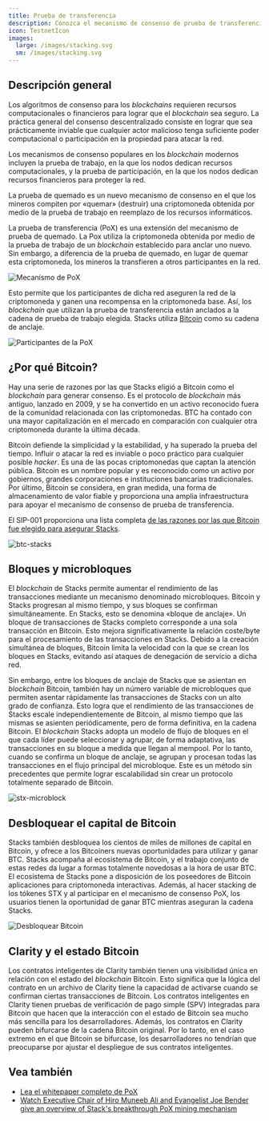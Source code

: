 ```yaml
---
title: Prueba de transferencia
description: Conozca el mecanismo de consenso de prueba de transferencia
icon: TestnetIcon
images:
  large: /images/stacking.svg
  sm: /images/stacking.svg
---
```


## Descripción general

Los algoritmos de consenso para los *blockchains* requieren recursos computacionales o financieros para lograr que el *blockchain* sea seguro. La práctica general del consenso descentralizado consiste en lograr que sea prácticamente inviable que cualquier actor malicioso tenga suficiente poder computacional o participación en la propiedad para atacar la red.

Los mecanismos de consenso populares en los *blockchain* modernos incluyen la prueba de trabajo, en la que los nodos dedican recursos computacionales, y la prueba de participación, en la que los nodos dedican recursos financieros para proteger la red.

La prueba de quemado es un nuevo mecanismo de consenso en el que los mineros compiten por «quemar» (destruir) una criptomoneda obtenida por medio de la prueba de trabajo en reemplazo de los recursos informáticos.

La prueba de transferencia (PoX) es una extensión del mecanismo de prueba de quemado. La Pox utiliza la criptomoneda obtenida por medio de la prueba de trabajo de un *blockchain* establecido para anclar uno nuevo. Sin embargo, a diferencia de la prueba de quemado, en lugar de quemar esta criptomoneda, los mineros la transfieren a otros participantes en la red.

![Mecanismo de PoX](/images/pox-mechanism.png)

Esto permite que los participantes de dicha red aseguren la red de la criptomoneda  y ganen una recompensa en la criptomoneda base. Así, los *blockchain* que utilizan la prueba de transferencia están anclados a la cadena de prueba de trabajo elegida. Stacks utiliza [Bitcoin](#why-bitcoin) como su cadena de anclaje.

![Participantes de la PoX](/images/pox-participants.png)

## ¿Por qué Bitcoin?

Hay una serie de razones por las que Stacks eligió a Bitcoin como el *blockchain* para generar consenso. Es el protocolo de *blockchain* más antiguo, lanzado en 2009, y se ha convertido en un activo reconocido fuera de la comunidad relacionada con las criptomonedas. BTC ha contado con una mayor capitalización en el mercado en comparación con cualquier otra criptomoneda durante la última década.

Bitcoin defiende la simplicidad y la estabilidad, y ha superado la prueba del tiempo. Influir o atacar la red es inviable o poco práctico para cualquier posible *hacker*. Es una de las pocas criptomonedas que captan la atención pública. Bitcoin es un nombre popular y es reconocido como un activo por gobiernos, grandes corporaciones e instituciones bancarias tradicionales. Por último, Bitcoin se considera, en gran medida, una forma de almacenamiento de valor fiable y proporciona una amplia infraestructura para apoyar el mecanismo de consenso de prueba de transferencia.

El SIP-001 proporciona una lista completa [de las razones por las que Bitcoin fue elegido para asegurar Stacks](https://github.com/stacksgov/sips/blob/main/sips/sip-001/sip-001-burn-election.md).

![btc-stacks](/images/pox-why-bitcoin.png)

## Bloques y microbloques

El *blockchain* de Stacks permite aumentar el rendimiento de las transacciones mediante un mecanismo denominado microbloques. Bitcoin y Stacks progresan al mismo tiempo, y sus bloques se confirman simultáneamente. En Stacks, esto se denomina «bloque de anclaje». Un bloque de transacciones de Stacks completo corresponde a una sola transacción en Bitcoin. Esto mejora significativamente la relación coste/byte para el procesamiento de las transacciones en Stacks. Debido a la creación simultánea de bloques, Bitcoin limita la velocidad con la que se crean los bloques en Stacks, evitando así ataques de denegación de servicio a dicha red.

Sin embargo, entre los bloques de anclaje de Stacks que se asientan en *blockchain* Bitcoin, también hay un número variable de microbloques que permiten asentar rápidamente las transacciones de Stacks con un alto grado de confianza. Esto logra que el rendimiento de las transacciones de Stacks escale independientemente de Bitcoin, al mismo tiempo que las mismas se asienten periódicamente, pero de forma definitiva, en la cadena Bitcoin. El *blockchain* Stacks adopta un modelo de flujo de bloques en el que cada líder puede seleccionar y agrupar, de forma adaptativa, las transacciones en su bloque a medida que llegan al mempool. Por lo tanto, cuando se confirma un bloque de anclaje, se agrupan y procesan todas las transacciones en el flujo principal del microbloque. Este es un método sin precedentes que permite lograr escalabilidad sin crear un protocolo totalmente separado de Bitcoin.

![stx-microblock](/images/stx-microblocks.png)

## Desbloquear el capital de Bitcoin

Stacks también desbloquea los cientos de miles de millones de capital en Bitcoin, y ofrece a los Bitcoiners nuevas oportunidades para utilizar y ganar BTC. Stacks acompaña al ecosistema de Bitcoin, y el trabajo conjunto de estas redes da lugar a formas totalmente novedosas a la hora de usar BTC. El ecosistema de Stacks pone a disposición de los poseedores de Bitcoin aplicaciones para criptomoneda interactivas. Además, al hacer stacking de los tókenes STX y al participar en el mecanismo de consenso PoX, los usuarios tienen la oportunidad de ganar BTC mientras aseguran la cadena Stacks.

![Desbloquear Bitcoin](/images/pox-unlocking-btc.png)

## Clarity y el estado Bitcoin

Los contratos inteligentes de Clarity también tienen una visibilidad única en relación con el estado del *blockchain* Bitcoin. Esto significa que la lógica del contrato en un archivo de Clarity tiene la capacidad de activarse cuando se confirman ciertas transacciones de Bitcoin. Los contratos inteligentes en Clarity tienen pruebas de verificación de pago simple (SPV) integradas para Bitcoin que hacen que la interacción con el estado de Bitcoin sea mucho más sencilla para los desarrolladores. Además, los contratos en Clarity pueden bifurcarse de la cadena Bitcoin original. Por lo tanto, en el caso extremo en el que Bitcoin se bifurcase, los desarrolladores no tendrían que preocuparse por ajustar el despliegue de sus contratos inteligentes.

## Vea también

- [Lea el whitepaper completo de PoX](https://community.stacks.org/pox)
- [Watch Executive Chair of Hiro Muneeb Ali and Evangelist Joe Bender give an overview of Stack's breakthrough PoX mining mechanism](https://www.youtube.com/watch?v=NY_eUrIcWOY)
